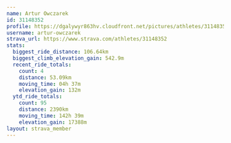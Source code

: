 ```yaml
---
name: Artur Owczarek
id: 31148352
profile: https://dgalywyr863hv.cloudfront.net/pictures/athletes/31148352/15906846/1/large.jpg
username: artur-owczarek
strava_url: https://www.strava.com/athletes/31148352
stats:
  biggest_ride_distance: 106.64km
  biggest_climb_elevation_gain: 542.9m
  recent_ride_totals:
    count: 4
    distance: 53.09km
    moving_time: 04h 37m
    elevation_gain: 132m
  ytd_ride_totals:
    count: 95
    distance: 2390km
    moving_time: 142h 39m
    elevation_gain: 17388m
layout: strava_member
--- 
```

